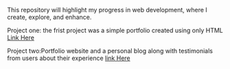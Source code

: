 This repository will highlight my progress in web development, where I create, explore, and enhance.

Project one: the frist project was a simple portfolio created using only HTML [Link Here](https://github.com/Bisheo/FRONTEND-PROJECT)

Project two:Portfolio website and a personal blog along with testimonials from users about their experience [link Here](https://github.com/Bisheo/CITYCOT-INNOVATION-HUB/blob/main/HTML%20%26%20CSS%20PROJECTS/project2.html)


